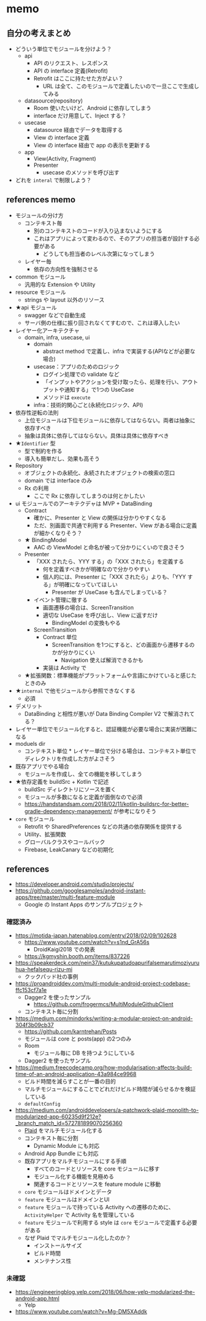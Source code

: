 # memo

## 自分の考えまとめ

* どういう単位でモジュールを分けよう？
  * api
    * API のリクエスト、レスポンス
    * API の interface 定義(Retrofit)
    * Retrofit はここに持たせた方がよい？
      * URL は全て、このモジュールで定義したいので一旦ここで生成してみる
  * datasource(repository)
    * Room 使いたいけど、Android に依存してしまう
    * interface だけ用意して、Inject する？
  * usecase
    * datasource 経由でデータを取得する
    * View の interface 定義
    * View の interface 経由で app の表示を更新する
  * app
    * View(Activity, Fragment)
    * Presenter
      * usecase のメソッドを呼び出す
* どれを `interal` で制限しよう？

## references memo

* モジュールの分け方
  * コンテキスト毎
    * 別のコンテキストのコードが入り込まないようにする
    * これはアプリによって変わるので、そのアプリの担当者が設計する必要がある
      * どうしても担当者のレベル次第になってしまう
  * レイヤー毎
    * 依存の方向性を強制させる
* common モジュール
  * 汎用的な Extension や Utility
* resource モジュール
  * strings や layout 以外のリソース
* ★api モジュール
  * swagger などで自動生成
  * サーバ側の仕様に振り回されなくてすむので、これは導入したい
* レイヤー化アーキテクチャ
  * domain, infra, usecase, ui
    * domain
      * abstract method で定義し、infra で実装する(APIなどが必要な場合)
    * usecase：アプリのためのロジック
      * ログイン処理での validate など
      * 「インプットやアクションを受け取ったら、処理を行い、アウトプットや通知する」で1つの UseCase
      * メソッドは `execute`
    * infra：技術的関心ごと(永続化ロジック、API)
* 依存性逆転の法則
  * 上位モジュールは下位モジュールに依存してはならない。両者は抽象に依存すべき
  * 抽象は具体に依存してはならない。具体は具体に依存すべき
* ★`Identifier` 型
  * 型で制約を作る
  * 導入も簡単だし、効果も高そう
* Repository
  * オブジェクトの永続化、永続されたオブジェクトの検索の窓口
  * domain では interface のみ
  * Rx の利用
    * ここで Rx に依存してしまうのは何とかしたい
* ui モジュールでのアーキテクデャは MVP + DataBinding
  * Contract
    * 確かに、Presenter と View の関係は分かりやすくなる
    * ただ、別画面で共通で利用する Presenter、View がある場合に定義が細かくなりそう？
  * ★ BindingModel
    * AAC の ViewModel と命名が被って分かりにくいので良さそう
  * Presenter
    * 「XXX されたら、YYY する」の「XXX されたら」を定義する
      * 何を定義すべきかが明確なので分かりやすい
      * 個人的には、Presenter に「XXX されたら」よりも、「YYY する」が明確になっていてほしい
        * Presenter が UseCase も含んでしまっている？
    * イベント管理に徹する
      * 画面遷移の場合は、ScreenTransition
      * 適切な UseCase を呼び出し、View に返すだけ
        * BindingModel の変換もやる
    * ScreenTransition
      * Contract 単位
        * ScreenTransition を1つにすると、どの画面から遷移するのかが分かりにくい
          * Navigation 使えば解消できるかも
      * 実装は Activity で
  * ★拡張関数：標準機能がプラットフォームや言語にかけていると感じたときのみ
* ★`internal` で他モジュールから参照できなくする
  * 必須
* デメリット
  * DataBinding と相性が悪いが Data Binding Compiler V2 で解消されてる？
* レイヤー単位でモジュール化すると、認証機能が必要な場合に実装が困難になる
* moduels dir
  * コンテキスト単位 * レイヤー単位で分ける場合は、コンテキスト単位でディレクトリを作成した方がよさそう
* 既存アプリでやる場合
  * モジュールを作成し、全ての機能を移してしまう
* ★依存定義を buildSrc + Kotlin で記述
  * buildSrc ディレクトリにソースを置く
  * モジュールが多数になると定義が面倒なので必須
  * https://handstandsam.com/2018/02/11/kotlin-buildsrc-for-better-gradle-dependency-management/ が参考になりそう
* `core` モジュール
  * Retrofit や SharedPreferences などの共通の依存関係を提供する
  * Utility、拡張関数
  * グローバルクラスやコールバック
  * Firebase, LeakCanary などの初期化

## references

* https://developer.android.com/studio/projects/
* https://github.com/googlesamples/android-instant-apps/tree/master/multi-feature-module
  * Google の Instant Apps のサンプルプロジェクト

### 確認済み

* https://motida-japan.hatenablog.com/entry/2018/02/09/102628
  * https://www.youtube.com/watch?v=s1nd_GrA56s
    * DroidKaigi2018 での発表
  * https://kgmyshin.booth.pm/items/837226
* https://speakerdeck.com/nein37/kutukupatudoapurifalsemarutimoziyuruhua-hefalsequ-rizu-mi
  * クックパッド社の事例
* https://proandroiddev.com/multi-module-android-project-codebase-ffc153cf7a1e
  * Dagger2 を使ったサンプル
    * https://github.com/frogermcs/MultiModuleGithubClient
  * コンテキスト毎に分割
* https://medium.com/mindorks/writing-a-modular-project-on-android-304f3b09cb37
  * https://github.com/karntrehan/Posts
  * モジュールは core と posts(app) の2つのみ
  * Room
    * モジュール毎に DB を持つようにしている
  * Dagger2 を使ったサンプル
* https://medium.freecodecamp.org/how-modularisation-affects-build-time-of-an-android-application-43a984ce9968
  * ビルド時間を減らすことが一番の目的
  * マルチモジュールにすることでどれだけビルド時間が減らせるかを検証している
  * `defaultConfig`
* https://medium.com/androiddevelopers/a-patchwork-plaid-monolith-to-modularized-app-60235d9f212e?_branch_match_id=572781899070256360
  * [Plaid](https://github.com/nickbutcher/plaid) をマルチモジュール化する
  * コンテキスト毎に分割
    * Dynamic Module にも対応
  * Android App Bundle にも対応
  * 既存アプリをマルチモジュールにする手順
    * すべてのコードとリソースを core モジュールに移す
    * モジュール化する機能を見極める
    * 関連するコードとリソースを feature module に移動
  * `core` モジュールはドメインとデータ
  * `feature` モジュールはドメインとUI
  * `feature` モジュールで持っている Activity への遷移のために、`ActivityHelper` で Activity 名を管理している
  * `feature` モジュールで利用する style は `core` モジュールで定義する必要がある
  * なぜ Plaid でマルチモジュール化したのか？
    * インストールサイズ
    * ビルド時間
    * メンテナンス性
### 未確認

* https://engineeringblog.yelp.com/2018/06/how-yelp-modularized-the-android-app.html
  * Yelp
* https://www.youtube.com/watch?v=Mg-DM5XAddk

